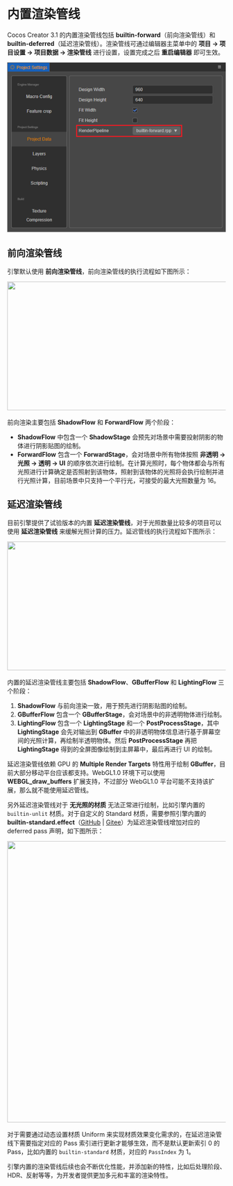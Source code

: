 # 内置渲染管线

Cocos Creator 3.1 的内置渲染管线包括 **builtin-forward**（前向渲染管线）和 **builtin-deferred**（延迟渲染管线）。渲染管线可通过编辑器主菜单中的 **项目 -> 项目设置 -> 项目数据 -> 渲染管线** 进行设置，设置完成之后 **重启编辑器** 即可生效。

![setting](./image/setting.png)

## 前向渲染管线

引擎默认使用 **前向渲染管线**，前向渲染管线的执行流程如下图所示：

<img src="./image/forward-pipeline.png" width=760 height=296></img>

前向渲染主要包括 **ShadowFlow** 和 **ForwardFlow** 两个阶段：
- **ShadowFlow** 中包含一个 **ShadowStage** 会预先对场景中需要投射阴影的物体进行阴影贴图的绘制。
- **ForwardFlow** 包含一个 **ForwardStage**，会对场景中所有物体按照 **非透明 -> 光照 -> 透明 -> UI** 的顺序依次进行绘制。在计算光照时，每个物体都会与所有光照进行计算确定是否照射到该物体，照射到该物体的光照将会执行绘制并进行光照计算，目前场景中只支持一个平行光，可接受的最大光照数量为 16。

## 延迟渲染管线

目前引擎提供了试验版本的内置 **延迟渲染管线**，对于光照数量比较多的项目可以使用 **延迟渲染管线** 来缓解光照计算的压力。延迟管线的执行流程如下图所示：

<img src="./image/deferred-pipeline.png" width=760 height=296></img>

内置的延迟渲染管线主要包括 **ShadowFlow**、**GBufferFlow** 和 **LightingFlow** 三个阶段：
1. **ShadowFlow** 与前向渲染一致，用于预先进行阴影贴图的绘制。
2. **GBufferFlow** 包含一个 **GBufferStage**，会对场景中的非透明物体进行绘制。
3. **LightingFlow** 包含一个 **LightingStage** 和一个 **PostProcessStage**，其中 **LightingStage** 会先对输出到 **GBuffer** 中的非透明物体信息进行基于屏幕空间的光照计算，再绘制半透明物体。然后 **PostProcessStage** 再把 **LightingStage** 得到的全屏图像绘制到主屏幕中，最后再进行 UI 的绘制。

延迟渲染管线依赖 GPU 的 **Multiple Render Targets** 特性用于绘制 **GBuffer**，目前大部分移动平台应该都支持。WebGL1.0 环境下可以使用 **WEBGL_draw_buffers** 扩展支持，不过部分 WebGL1.0 平台可能不支持该扩展，那么就不能使用延迟管线。

另外延迟渲染管线对于 **无光照的材质** 无法正常进行绘制，比如引擎内置的 `builtin-unlit` 材质。对于自定义的 Standard 材质，需要参照引擎内置的 **builtin-standard.effect**（[GitHub](https://github.com/cocos-creator/engine/blob/v3.1-release/editor/assets/effects/builtin-standard.effect) | [Gitee](https://gitee.com/mirrors_cocos-creator/engine/blob/v3.1-release/editor/assets/effects/builtin-standard.effect)）为延迟渲染管线增加对应的 deferred pass 声明，如下图所示：

<img src="./image/effect.png" width=760 height=647></img>

对于需要通过动态设置材质 Uniform 来实现材质效果变化需求的，在延迟渲染管线下需要指定对应的 Pass 索引进行更新才能够生效，而不是默认更新索引 0 的 Pass，比如内置的 `builtin-standard` 材质，对应的 `PassIndex` 为 1。

引擎内置的渲染管线后续也会不断优化性能，并添加新的特性，比如后处理阶段、HDR、反射等等，为开发者提供更加多元和丰富的渲染特性。
